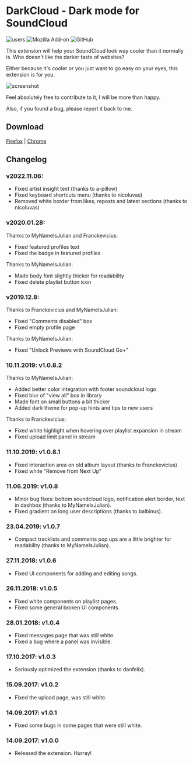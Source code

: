 # DarkCloud - Dark mode for SoundCloud
![users](https://img.shields.io/chrome-web-store/d/mjicdmidmifkppilbbcanmnljpffmfmh.svg?label=users) ![Mozilla Add-on](https://img.shields.io/amo/rating/darkcloud-original) ![GitHub](https://img.shields.io/github/license/iamdiogo/darkcloud)

This extension will help your SoundCloud look way cooler than it normally is.
Who doesn't like the darker taste of websites?

Either because it's cooler or you just want to go easy on your eyes, this extension is for you.

![screenshot](https://github.com/iamdiogo/DarkCloud/blob/master/images/screennew.png)

Feel absolutely free to contribute to it, I will be more than happy.

Also, if you found a bug, please report it back to me.

## Download
[Firefox](https://addons.mozilla.org/en-US/firefox/addon/darkcloud-original/) | [Chrome](https://chrome.google.com/webstore/detail/darkcloud/mjicdmidmifkppilbbcanmnljpffmfmh)

## Changelog

### v2022.11.06:
- Fixed artist insight text (thanks to a-pillow)
- Fixed keyboard shortcuts menu (thanks to nicoluvas)
- Removed white border from likes, reposts and latest sections (thanks to nicoluvas)

### v2020.01.28:
Thanks to MyNameIsJulian and Franckevicius:
- Fixed featured profiles text
- Fixed the badge in featured profiles

Thanks to MyNameIsJulian:
- Made body font slightly thicker for readability
- Fixed delete playlist button icon

### v2019.12.8:
Thanks to Franckevicius and MyNameIsJulian:
- Fixed "Comments disabled" box
- Fixed empty profile page

Thanks to MyNameIsJulian:
- Fixed "Unlock Previews with SoundCloud Go+"

### 10.11.2019: v1.0.8.2
Thanks to MyNameIsJulian:
- Added better color integration with footer soundcloud logo
- Fixed blur of "view all" box in library
- Made font on small buttons a bit thicker
- Added dark theme for pop-up hints and tips to new users

Thanks to Franckevicius:
- Fixed white highlight when hovering over playlist expansion in stream
- Fixed upload limit panel in stream

### 11.10.2019: v1.0.8.1
- Fixed interaction area on old album layout (thanks to Franckevicius)
- Fixed white "Remove from Next Up"

### 11.06.2019: v1.0.8
- Minor bug fixes: bottom soundcloud logo, notification alert border, text in dashbox (thanks to MyNameIsJulian).
- Fixed gradient on long user descriptions (thanks to balbinus).

### 23.04.2019: v1.0.7
- Compact tracklists and comments pop ups are a little brighter for readability (thanks to MyNameIsJulian).

### 27.11.2018: v1.0.6
- Fixed UI components for adding and editing songs.

### 26.11.2018: v1.0.5
- Fixed white components on playlist pages.
- Fixed some general broken UI components.

### 28.01.2018: v1.0.4
- Fixed messages page that was still white.
- Fixed a bug where a panel was invisible.

### 17.10.2017: v1.0.3
- Seriously optimized the extension (thanks to danfelix).

### 15.09.2017: v1.0.2
- Fixed the upload page, was still white.

### 14.09.2017: v1.0.1
- Fixed some bugs in some pages that were still white.

### 14.09.2017: v1.0.0
- Released the extension. Hurray!
